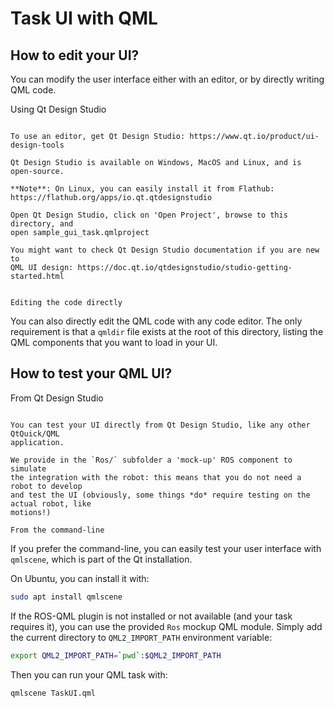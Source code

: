 Task UI with QML
================

How to edit your UI?
--------------------

You can modify the user interface either with an editor,
or by directly writing QML code.

Using Qt Design Studio
~~~~~~~~~~~~~~~~~~~~~~

To use an editor, get Qt Design Studio: https://www.qt.io/product/ui-design-tools

Qt Design Studio is available on Windows, MacOS and Linux, and is open-source.

**Note**: On Linux, you can easily install it from Flathub:
https://flathub.org/apps/io.qt.qtdesignstudio

Open Qt Design Studio, click on 'Open Project', browse to this directory, and 
open sample_gui_task.qmlproject

You might want to check Qt Design Studio documentation if you are new to
QML UI design: https://doc.qt.io/qtdesignstudio/studio-getting-started.html


Editing the code directly
~~~~~~~~~~~~~~~~~~~~~~~~~

You can also directly edit the QML code with any code editor. The only requirement
is that a `qmldir` file exists at the root of this directory, listing the QML 
components that you want to load in your UI.


How to test your QML UI?
------------------------

From Qt Design Studio
~~~~~~~~~~~~~~~~~~~~~

You can test your UI directly from Qt Design Studio, like any other QtQuick/QML
application.

We provide in the `Ros/` subfolder a 'mock-up' ROS component to simulate
the integration with the robot: this means that you do not need a robot to develop
and test the UI (obviously, some things *do* require testing on the actual robot, like
motions!)

From the command-line
~~~~~~~~~~~~~~~~~~~~~

If you prefer the command-line, you can easily test your user interface with
`qmlscene`, which is part of the Qt installation.

On Ubuntu, you can install it with:

```bash
sudo apt install qmlscene
```

If the ROS-QML plugin is not installed or not available (and your task
requires it), you can use the provided `Ros` mockup QML module.
Simply add the current directory to `QML2_IMPORT_PATH` environment variable:


```bash
export QML2_IMPORT_PATH=`pwd`:$QML2_IMPORT_PATH
```

Then you can run your QML task with:

```bash
qmlscene TaskUI.qml 
```